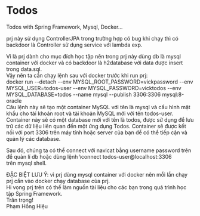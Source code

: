 # Todos
Todos with Spring Framework, Mysql, Docker...

prj này sử dụng ControllerJPA trong trường hợp có bug khi chạy thì có backdoor là Controller sử dụng service với lambda exp.  

Vì là prj dành cho mục đích học tập nên trong prj này dùng db là mysql container với docker và có backdoor là h2database với data được insert trong data.sql.  
Vậy nên ta cần chạy lệnh sau với docker trước khi run prj:  
docker run --detach --env MYSQL_ROOT_PASSWORD=vickpassword --env MYSQL_USER=todos-user --env MYSQL_PASSWORD=vicktodos --env MYSQL_DATABASE=todos --name mysql --publish 3306:3306 mysql:8-oracle  
Câu lệnh này sẽ tạo một container MySQL với tên là mysql và cấu hình mật khẩu cho tài khoản root và tài khoản MySQL mới với tên todos-user. Container này sẽ có một database mới với tên là todos, được sử dụng để lưu trữ các dữ liệu liên quan đến một ứng dụng Todos. Container sẽ được kết nối với port 3306 trên máy tính hoặc server của bạn để có thể tiếp cận và quản lý các database.

Sau đó,  chúng ta có thể connect với navicat bằng username password trên để quản lí db hoặc dùng lệnh \connect todos-user@localhost:3306  
trên mysql shell.  

ĐẶC BIỆT LƯU Ý: vì prj dùng mysql container với docker nên mỗi lần chạy prj cần vào docker chạy database của prj.  
Hi vọng prj trên có thể làm nguồn tài liệu cho các bạn trong quá trình học tập Spring Framework.  
Trân trọng!   
Phạm Hồng Hiệu

